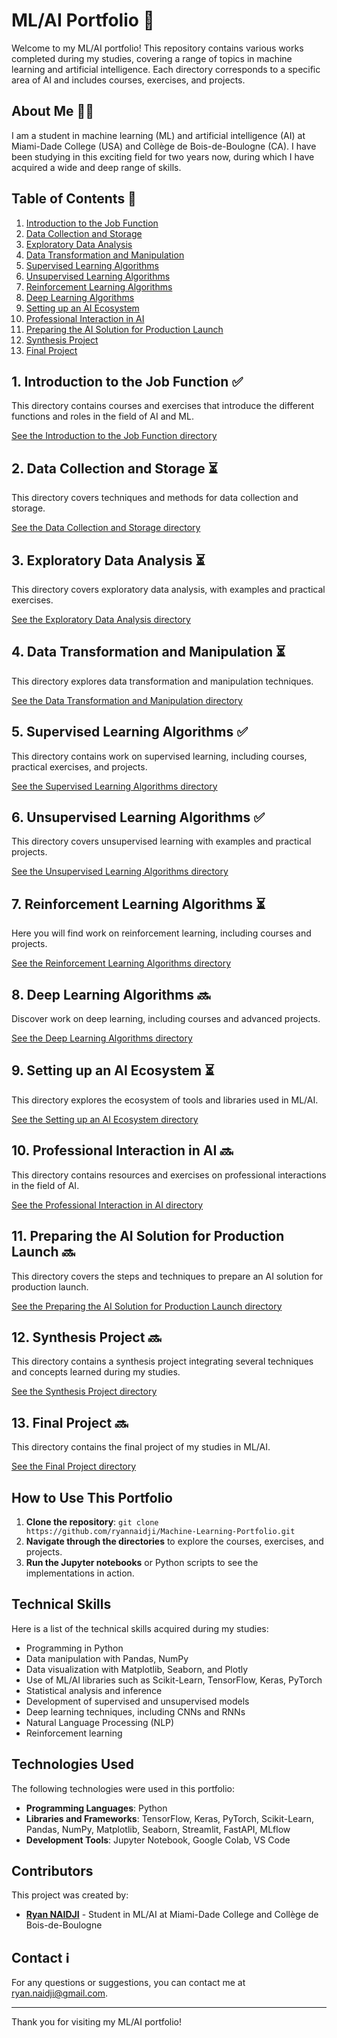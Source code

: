 # ML/AI Portfolio 💼

Welcome to my ML/AI portfolio! This repository contains various works completed during my studies, covering a range of topics in machine learning and artificial intelligence. Each directory corresponds to a specific area of AI and includes courses, exercises, and projects.

## About Me 🙋‍♂️

I am a student in machine learning (ML) and artificial intelligence (AI) at Miami-Dade College (USA) and Collège de Bois-de-Boulogne (CA). I have been studying in this exciting field for two years now, during which I have acquired a wide and deep range of skills.

## Table of Contents 📖

1. [Introduction to the Job Function](#introduction-to-the-job-function)
2. [Data Collection and Storage](#data-collection-and-storage)
3. [Exploratory Data Analysis](#exploratory-data-analysis)
4. [Data Transformation and Manipulation](#data-transformation-and-manipulation)
5. [Supervised Learning Algorithms](#supervised-learning-algorithms)
6. [Unsupervised Learning Algorithms](#unsupervised-learning-algorithms)
7. [Reinforcement Learning Algorithms](#reinforcement-learning-algorithms)
8. [Deep Learning Algorithms](#deep-learning-algorithms)
9. [Setting up an AI Ecosystem](#setting-up-an-ai-ecosystem)
10. [Professional Interaction in AI](#professional-interaction-in-ai)
11. [Preparing the AI Solution for Production Launch](#preparing-the-ai-solution-for-production-launch)
12. [Synthesis Project](#synthesis-project)
13. [Final Project](#final-project)

## 1. Introduction to the Job Function :white_check_mark:

This directory contains courses and exercises that introduce the different functions and roles in the field of AI and ML.

[See the Introduction to the Job Function directory](./IntroductionToTheJobFunction)

## 2. Data Collection and Storage ⏳

This directory covers techniques and methods for data collection and storage.

[See the Data Collection and Storage directory](./DataCollectionAndStorage)

## 3. Exploratory Data Analysis ⏳

This directory covers exploratory data analysis, with examples and practical exercises.

[See the Exploratory Data Analysis directory](./ExploratoryDataAnalysis)

## 4. Data Transformation and Manipulation ⏳

This directory explores data transformation and manipulation techniques.

[See the Data Transformation and Manipulation directory](./DataTransformationAndManipulation)

## 5. Supervised Learning Algorithms ✅

This directory contains work on supervised learning, including courses, practical exercises, and projects.

[See the Supervised Learning Algorithms directory](./SupervisedLearningAlgorithms)

## 6. Unsupervised Learning Algorithms ✅

This directory covers unsupervised learning with examples and practical projects.

[See the Unsupervised Learning Algorithms directory](./UnsupervisedLearningAlgorithms)

## 7. Reinforcement Learning Algorithms ⏳

Here you will find work on reinforcement learning, including courses and projects.

[See the Reinforcement Learning Algorithms directory](./ReinforcementLearningAlgorithms)

## 8. Deep Learning Algorithms 🔜

Discover work on deep learning, including courses and advanced projects.

[See the Deep Learning Algorithms directory](./DeepLearningAlgorithms)

## 9. Setting up an AI Ecosystem ⏳

This directory explores the ecosystem of tools and libraries used in ML/AI.

[See the Setting up an AI Ecosystem directory](./SettingUpAnAIEcosystem)

## 10. Professional Interaction in AI 🔜

This directory contains resources and exercises on professional interactions in the field of AI.

[See the Professional Interaction in AI directory](./ProfessionalInteractionInAI)

## 11. Preparing the AI Solution for Production Launch 🔜

This directory covers the steps and techniques to prepare an AI solution for production launch.

[See the Preparing the AI Solution for Production Launch directory](./PreparingTheAISolutionForProductionLaunch)

## 12. Synthesis Project 🔜

This directory contains a synthesis project integrating several techniques and concepts learned during my studies.

[See the Synthesis Project directory](./SynthesisProject)

## 13. Final Project 🔜

This directory contains the final project of my studies in ML/AI.

[See the Final Project directory](./FinalProject)

## How to Use This Portfolio

1. **Clone the repository**: `git clone https://github.com/ryannaidji/Machine-Learning-Portfolio.git`
2. **Navigate through the directories** to explore the courses, exercises, and projects.
3. **Run the Jupyter notebooks** or Python scripts to see the implementations in action.

## Technical Skills

Here is a list of the technical skills acquired during my studies:

- Programming in Python
- Data manipulation with Pandas, NumPy
- Data visualization with Matplotlib, Seaborn, and Plotly
- Use of ML/AI libraries such as Scikit-Learn, TensorFlow, Keras, PyTorch
- Statistical analysis and inference
- Development of supervised and unsupervised models
- Deep learning techniques, including CNNs and RNNs
- Natural Language Processing (NLP)
- Reinforcement learning

## Technologies Used

The following technologies were used in this portfolio:

- **Programming Languages**: Python
- **Libraries and Frameworks**: TensorFlow, Keras, PyTorch, Scikit-Learn, Pandas, NumPy, Matplotlib, Seaborn, Streamlit, FastAPI, MLflow
- **Development Tools**: Jupyter Notebook, Google Colab, VS Code

## Contributors

This project was created by:
- **[Ryan NAIDJI](https://github.com/ryannaidji)** - Student in ML/AI at Miami-Dade College and Collège de Bois-de-Boulogne

## Contact ℹ️

For any questions or suggestions, you can contact me at [ryan.naidji@gmail.com](mailto:ryan.naidji@gmail.com).

---

Thank you for visiting my ML/AI portfolio!
